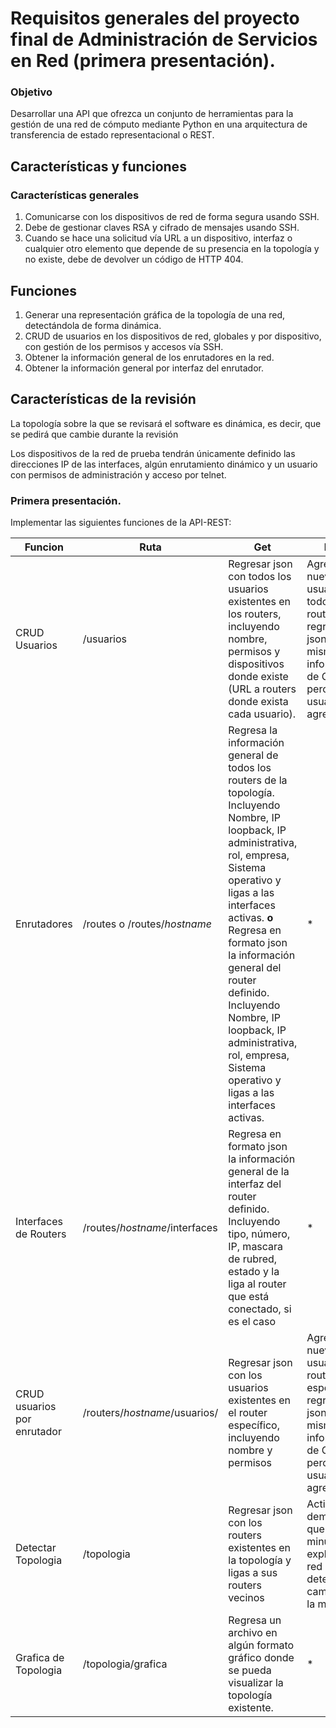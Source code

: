 # Requisitos generales del proyecto final de Administración de Servicios en Red (primera presentación).
### Objetivo
Desarrollar una API que ofrezca un conjunto de herramientas para la gestión de una red
de cómputo mediante Python en una arquitectura de transferencia de estado
representacional o REST.
## Características y funciones
### Características generales
1. Comunicarse con los dispositivos de red de forma segura usando SSH.
2. Debe de gestionar claves RSA y cifrado de mensajes usando SSH.
3. Cuando se hace una solicitud vía URL a un dispositivo, interfaz o cualquier otro elemento que depende de su presencia en la topología y no existe, debe de devolver un código de HTTP 404.
## Funciones
1. Generar una representación gráfica de la topología de una red, detectándola de forma dinámica.
2. CRUD de usuarios en los dispositivos de red, globales y por dispositivo, con gestión de los permisos y accesos vía SSH.
3. Obtener la información general de los enrutadores en la red.
4. Obtener la información general por interfaz del enrutador.
##  Características de la revisión
La topología sobre la que se revisará el software es dinámica, es decir, que se pedirá que
cambie durante la revisión

Los dispositivos de la red de prueba tendrán únicamente definido las direcciones IP de las
interfaces, algún enrutamiento dinámico y un usuario con permisos de administración y
acceso por telnet.
### Primera presentación.
Implementar las siguientes funciones de la API-REST:

|  Funcion  |  Ruta  |  Get |  Post |  Put |  Delete | 
|---|---|---|---|---|---|
| CRUD Usuarios                |  /usuarios                      | Regresar json con todos los usuarios existentes en los routers, incluyendo nombre, permisos y dispositivos donde existe (URL a routers donde exista cada usuario).  | Agregar un nuevo usuario a todos los routers, regresar json con la misma información de GET pero del usuario agregado.  | Actualizar un usuario en todos los routers, regresar json con la misma información de GET pero del usuario actualizado.  | Eliminar usuario común a todos los routers, recuperar json con la misma información de GET pero del usuario eliminado.|
|  Enrutadores                 |  /routes o /routes/*hostname*   | Regresa la información general de todos los routers de la topología. Incluyendo Nombre, IP loopback, IP administrativa, rol, empresa, Sistema operativo y ligas a las interfaces activas. **o** Regresa en formato json la información general del router definido. Incluyendo Nombre, IP loopback, IP administrativa, rol, empresa, Sistema operativo y ligas a las interfaces activas.  |  *  |  *  | * |
|  Interfaces de Routers       |  /routes/*hostname*/interfaces  | Regresa en formato json la información general de la interfaz del router definido. Incluyendo tipo, número, IP, mascara de rubred, estado y la liga al router que está conectado, si es el caso  |  * |  * |  *  |
|  CRUD usuarios por enrutador |  /routers/*hostname*/usuarios/  | Regresar json con los usuarios existentes en el router específico, incluyendo nombre y permisos  | Agregar un nuevo usuario al router específico, regresar json con la misma información de GET pero del usuario agregado  | Actualizar un nuevo usuario al router específico, regresar json con la misma información de GET pero del usuario actualizado.  | Eliminar usuario común a todos los routers, recuperar json con la misma información de GET pero del usuario eliminado.  |
|  Detectar Topologia          |  /topologia                     | Regresar json con los routers existentes en la topología y ligas a sus routers vecinos  |  Activa un demonio que cada 5 minutos explora la red para detectar cambios en la misma | Permite cambiar el intervalo de tiempo en el que el demonio explora la topología.  | Detiene el demonio que explora la topologia.  |
|  Grafica de Topologia        |  /topologia/grafica             | Regresa un archivo en algún formato gráfico donde se pueda visualizar la topología existente.  |  * | *  |  * |
